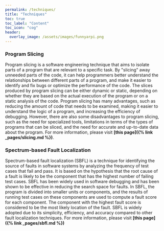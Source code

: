 ```yaml
---
permalink: /techniques/
title: "Techniques"
toc: true
toc_label: "Content"
toc_icon: "cog"
header:
  overlay_image: /assets/images/funnyarpi.png
---
```


### Program Slicing

Program slicing is a software engineering technique that aims to isolate parts of a program that are relevant to a specific task. By "slicing" away unneeded parts of the code, it can help programmers better understand the relationships between different parts of a program, and make it easier to identify and fix bugs or optimize the performance of the code. The slices produced by program slicing can be either dynamic or static, depending on whether they are based on the actual execution of the program or on a static analysis of the code. Program slicing has many advantages, such as reducing the amount of code that needs to be examined, making it easier to understand the logic of a program, and increasing the efficiency of debugging. However, there are also some disadvantages to program slicing, such as the need for specialized tools, limitations in terms of the types of programs that can be sliced, and the need for accurate and up-to-date data about the program. For more information, please visit **[this page]({% link _pages/slicing.md %})**.

### Spectrum-based Fault Localization

Spectrum-based fault localization (SBFL) is a technique for identifying the source of faults in software systems by analyzing the frequency of test cases that fail and pass. It is based on the hypothesis that the root cause of a fault is likely to be the component that has the highest number of failing test cases. SBFL has been widely used in software debugging and has been shown to be effective in reducing the search space for faults. In SBFL, the program is divided into smaller units or components, and the results of running test cases on these components are used to compute a fault score for each component. The component with the highest fault score is considered to be the most likely location of the fault. SBFL is widely adopted due to its simplicity, efficiency, and accuracy compared to other fault localization techniques.
For more information, please visit **[this page]({% link _pages/sbfl.md %})** 